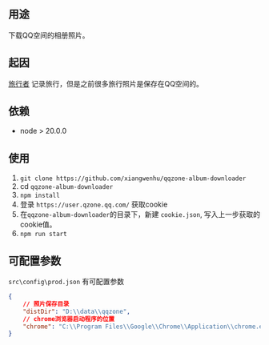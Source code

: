 ## 用途
下载QQ空间的相册照片。


## 起因
[旅行者](https://github.com/xiangwenhu/traveler) 记录旅行，但是之前很多旅行照片是保存在QQ空间的。


## 依赖
* node > 20.0.0


## 使用
1. `git clone https://github.com/xiangwenhu/qqzone-album-downloader`
2. cd `qqzone-album-downloader` 
3. `npm install`
4. 登录 `https://user.qzone.qq.com/` 获取cookie
5. 在`qqzone-album-downloader`的目录下，新建 `cookie.json`, 写入上一步获取的cookie值。
6. `npm run start`



## 可配置参数
`src\config\prod.json` 有可配置参数
```json
{
    // 照片保存目录
    "distDir": "D:\\data\\qqzone",
    // chrome浏览器启动程序的位置
    "chrome": "C:\\Program Files\\Google\\Chrome\\Application\\chrome.exe"
}
```